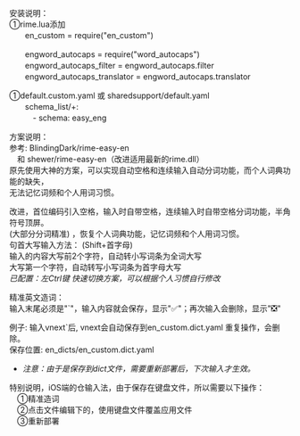 安装说明：   
①rime.lua添加    
　　en_custom = require("en_custom")   

　　engword_autocaps = require("word_autocaps")  
　　engword_autocaps_filter = engword_autocaps.filter  
　　engword_autocaps_translator = engword_autocaps.translator    

①default.custom.yaml 或 sharedsupport/default.yaml    
　　schema_list/+:    
　　　- schema: easy_eng    

方案说明：  
参考: BlindingDark/rime-easy-en  
　和 shewer/rime-easy-en（改进适用最新的rime.dll）  
原先使用大神的方案，可以实现自动空格和连续输入自动分词功能，而个人词典功能的缺失，  
无法记忆词频和个人用词习惯。  

改进，首位编码引入空格，输入时自带空格，连续输入时自带空格分词功能，半角符号顶屏。  
(大部分分词精准) ，恢复个人词典功能，记忆词频和个人用词习惯。  
句首大写输入方法： (Shift+首字母)   
输入的内容大写前2个字符，自动转小写词条为全词大写  
大写第一个字符，自动转写小写词条为首字母大写  
*已配置：左Ctrl键 快速切换方案，可以根据个人习惯自行修改*  

精准英文造词：  
输入末尾必须是"`"，输入内容就会保存，显示"✅"；再次输入会删除，显示"❎"  

例子: 输入vnext`后, vnext会自动保存到en_custom.dict.yaml 重复操作，会删除。  
保存位置: en_dicts/en_custom.dict.yaml  
* *注意：由于是保存到dict文件，需要重新部署后，下次输入才生效。*  

特别说明，iOS端的仓输入法，由于保存在键盘文件，所以需要以下操作：  
　①精准造词  
　②点击文件编辑下的，使用键盘文件覆盖应用文件  
　③重新部署  